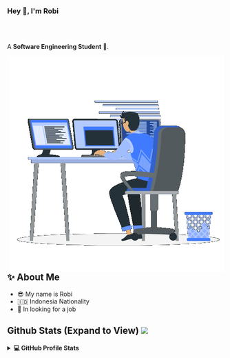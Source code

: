 <h3> Hey 👋, I'm Robi</h3>

<br />
<br />

A **Software Engineering Student** 🚀.

<img align="right" alt="GIF" src="https://raw.githubusercontent.com/0xAbdulKhalid/0xAbdulKhalid/main/assets/mdImages/Right_Side.gif"/>

## ✨ About Me

- 😎 My name is Robi  
- 🇮🇩 Indonesia Nationality
- 👀 In looking for a job




<h2> Github Stats (Expand to View) <img src = "https://i.pinimg.com/originals/65/c4/f4/65c4f452571be1261e9c623f7da488ac.gif" width = 35px> </h2>

<details> 
  <summary><b>💻 GitHub Profile Stats</b></summary>
  <br/>
  <p align="left">
    <img alt="Robi Laruku Github Stats" src="https://github-readme-stats.vercel.app/api?username=robilaruku&show_icons=true&count_private=true&theme=shades-of-purple" height="192px"/>
<br/>
<br/>
  &nbsp;
	  <img src="https://github-readme-stats.vercel.app/api/top-langs?username=robilaruku&show_icons=true&locale=en&layout=compact&theme=shades-of-purple" alt="robilaruku" height="192px"/>
<br/>
<br />
  &nbsp;
	<img src="http://github-readme-streak-stats.herokuapp.com?user=robilaruku&theme=shades-of-purple" alt="robilaruku" height="192px"/>
  <br/>
  </p>
</details>
